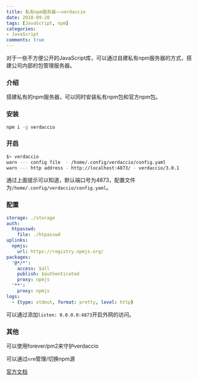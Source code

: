 ```yaml
---
title: 私有npm服务器——verdaccio
date: 2018-09-20
tags: [JavaScript, npm]
categories: 
- JavaScript
comments: true
---
```


对于一些不方便公开的JavaScript库，可以通过自建私有npm服务器的方式，搭建公司内部的包管理服务器。

<!-- more -->

### 介绍
搭建私有的npm服务器，可以同时安装私有npm包和官方npm包。

### 安装
```bash
npm i -g verdaccio
```

### 开启
```bash
$> verdaccio
warn --- config file  - /home/.config/verdaccio/config.yaml
warn --- http address - http://localhost:4873/ - verdaccio/3.0.1
```

通过上面提示可以知道，默认端口号为4873，配置文件为`/home/.config/verdaccio/config.yaml`。

### 配置
```yaml
storage: ./storage
auth:
  htpasswd:
    file: ./htpasswd
uplinks:
  npmjs:
    url: https://registry.npmjs.org/
packages:
  '@*/*':
    access: $all
    publish: $authenticated
    proxy: npmjs
  '**':
    proxy: npmjs
logs:
  - {type: stdout, format: pretty, level: http}
```

可以通过添加`listen: 0.0.0.0:4873`开启外网的访问。

### 其他

可以使用forever/pm2来守护verdaccio

可以通过`nrm`管理/切换npm源

[官方文档](https://verdaccio.org/zh-CN/)
